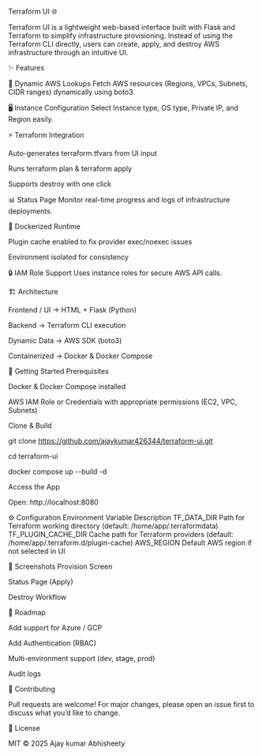 Terraform UI 🌐

Terraform UI is a lightweight web-based interface built with Flask and Terraform to simplify infrastructure provisioning.
Instead of using the Terraform CLI directly, users can create, apply, and destroy AWS infrastructure through an intuitive UI.

✨ Features

🔄 Dynamic AWS Lookups
Fetch AWS resources (Regions, VPCs, Subnets, CIDR ranges) dynamically using boto3.

🖥️ Instance Configuration
Select Instance type, OS type, Private IP, and Region easily.

⚡ Terraform Integration

Auto-generates terraform.tfvars from UI input

Runs terraform plan & terraform apply

Supports destroy with one click

📊 Status Page
Monitor real-time progress and logs of infrastructure deployments.

🐳 Dockerized Runtime

Plugin cache enabled to fix provider exec/noexec issues

Environment isolated for consistency

🔒 IAM Role Support
Uses instance roles for secure AWS API calls.

🏗️ Architecture

Frontend / UI → HTML + Flask (Python)

Backend → Terraform CLI execution

Dynamic Data → AWS SDK (boto3)

Containerized → Docker & Docker Compose

🚀 Getting Started
Prerequisites

Docker & Docker Compose installed

AWS IAM Role or Credentials with appropriate permissions (EC2, VPC, Subnets)

Clone & Build

git clone https://github.com/ajaykumar426344/terraform-ui.git

cd terraform-ui

docker compose up --build -d

Access the App

Open: http://localhost:8080

⚙️ Configuration
Environment Variable	Description
TF_DATA_DIR	Path for Terraform working directory (default: /home/app/.terraformdata)
TF_PLUGIN_CACHE_DIR	Cache path for Terraform providers (default: /home/app/.terraform.d/plugin-cache)
AWS_REGION	Default AWS region if not selected in UI

📸 Screenshots
Provision Screen

Status Page (Apply)

Destroy Workflow

📌 Roadmap

 Add support for Azure / GCP

 Add Authentication (RBAC)

 Multi-environment support (dev, stage, prod)

 Audit logs

🤝 Contributing

Pull requests are welcome!
For major changes, please open an issue first to discuss what you’d like to change.

📜 License

MIT © 2025 Ajay kumar Abhisheety
